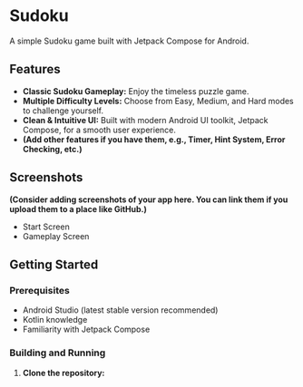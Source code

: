 # Sudoku

A simple Sudoku game built with Jetpack Compose for Android.

## Features

*   **Classic Sudoku Gameplay:** Enjoy the timeless puzzle game.
*   **Multiple Difficulty Levels:** Choose from Easy, Medium, and Hard modes to challenge yourself.
*   **Clean & Intuitive UI:** Built with modern Android UI toolkit, Jetpack Compose, for a smooth user experience.
*   **(Add other features if you have them, e.g., Timer, Hint System, Error Checking, etc.)**

## Screenshots

**(Consider adding screenshots of your app here. You can link them if you upload them to a place like GitHub.)**
*   Start Screen
*   Gameplay Screen

## Getting Started

### Prerequisites

*   Android Studio (latest stable version recommended)
*   Kotlin knowledge
*   Familiarity with Jetpack Compose

### Building and Running

1.  **Clone the repository:**
    
